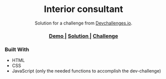 <!-- Please update value in the {}  -->

<h1 align="center">Interior consultant</h1>

<div align="center">
   Solution for a challenge from  <a href="http://devchallenges.io" target="_blank">Devchallenges.io</a>.
</div>

<div align="center">
  <h3>
    <a href="https://JonCat86.github.io/devChallenge-InteriorConsultant">
      Demo
    </a>
    <span> | </span>
    <a href="https://github.com/JonCat86/devChallenge-InteriorConsultant">
      Solution
    </a>
    <span> | </span>
    <a href="https://devchallenges.io/challenges/Jymh2b2FyebRTUljkNcb">
      Challenge
    </a>
  </h3>
</div>

### Built With

<!-- This section should list any major frameworks that you built your project using. Here are a few examples.-->

- HTML
- CSS
- JavaScript (only the needed functions to accomplish the dev-challenge)
